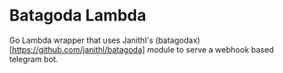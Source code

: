 # Batagoda Lambda
Go Lambda wrapper that uses Janithl's (batagodax)[https://github.com/janithl/batagoda] module to serve a webhook based telegram bot.
